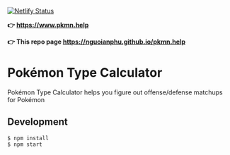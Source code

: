 [![Netlify Status](https://api.netlify.com/api/v1/badges/1673960f-312c-45ac-9e23-43caabe3b5bb/deploy-status)](https://app.netlify.com/sites/pkmn-help/deploys)

**👉 <https://www.pkmn.help>**

**👉 This repo page <https://nguoianphu.github.io/pkmn.help>**

# Pokémon Type Calculator

Pokémon Type Calculator helps you figure out offense/defense matchups for Pokémon

## Development

```
$ npm install
$ npm start
```
